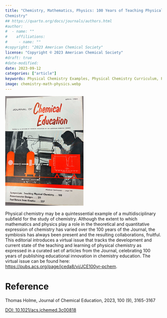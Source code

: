 ```yaml
---
title: "Chemistry, Mathematics, Physics: 100 Years of Teaching Physical
Chemistry"
## https://quarto.org/docs/journals/authors.html
#author:
#  - name: ""
#    affiliations:
#     - name: ""
#copyright: "2023 American Chemical Society"
license: "Copyright © 2023 American Chemical Society"
#draft: true
#date-modified:
date: 2023-09-12
categories: ["article"]
keywords: Physical Chemistry Examples, Physical Chemistry Curriculum, Physical Chemistry Laboratory Experience, Thermodynamics, Kinetics, Atomic and Molecular Structure, Spectroscopy
image: chemistry-math-physics.webp
---
```

<img src="chemistry-math-physics.webp" width="50%">

Physical chemistry may be a quintessential example of a multidisciplinary subfield for the study of chemistry. Although the extent to which mathematics and physics play a role in the theoretical and quantitative expression of chemistry has varied over the 100 years of the Journal, the symbiosis has always been present and the resulting collaborations, fruitful. This editorial introduces a virtual issue that tracks the development and current state of the teaching and learning of physical chemistry as expressed in a curated set of articles from the Journal, celebrating 100 years of publishing educational innovation in chemistry education. The virtual issue can be found here: <https://pubs.acs.org/page/jceda8/vi/JCE100yr-pchem>.


# Reference

Thomas Holme,
Journal of Chemical Education, 2023, 100 (9), 3165-3167

[DOI: 10.1021/acs.jchemed.3c00818](https://doi.org/10.1021/acs.jchemed.3c00818)

<span hidden>KEYWORDS: Physical Chemistry Examples, Physical Chemistry Curriculum, Physical Chemistry Laboratory Experience, Thermodynamics, Kinetics, Atomic and Molecular Structure, Spectroscopy

</span>

